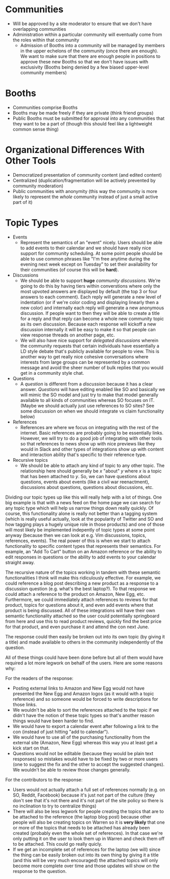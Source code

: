 Communities
===========
- Will be approved by a site moderator to ensure that we don't have overlapping
  communities
- Administration within a particular community will eventually come from the
  roles within that community
  - Admission of Booths into a community will be managed by members in the upper
	echelons of the community (once there are enough). We want to make sure that
	there are enough people in positions to approve these new Booths so that we
	don't have issues with exclusivity (Booths being denied by a few biased
	upper-level community members)

Booths
======
- Communities comprise Booths
- Booths may be made freely if they are private (think friend groups)
- Public Booths must be submitted for approval into any communities that they
  want to be a part of (though this should feel like a lightweight common sense
  thing)

Organizational Differences With Other Tools
===========================================
- Democratized presentation of community content (and edited content)
- Centralized (duplication/fragmentation will be actively prevented by community
  moderation)
- Public communities with anonymity (this way the community is more likely to
  represent the _whole_ community instead of just a small active part of it)

Topic Types
=============
- Events
	- Represent the semantics of an "event" nicely. Users should be able to add
	  events to their calendar and we should have really nice support for
	  community scheduling. At some point people should be able to use common
	  phrases like "I'm free anytime during the evening next week except on
	  Tuesday" to set their availability for their communities (of course this
	  will be __hard__).
- Discussions
	- We should be able to support __huge__ _community discussions_. We're going
	  to do this by having tiers within converstions where only the most upvoted
	  answers are displayed by default (the top 3 or four answers to each
	  comment). Each reply will generate a new level of indentation (or if we're
	  color coding and displaying linearly then a new color) and internally each
	  reply will generate a new anonymous discussion. If people want to then
	  they will be able to create a title for a reply and that reply can become
	  a whole new community topic as its own discussion. Because each response
	  will kickoff a new discussion internally it will be easy to make it so
	  that people can view response threads on another page, etc.
	- We will also have nice support for _delegated discussions_ wherein the
	  community requests that certain individuals have essentially a LD style
	  debate that's publicly available for people to view. This is another way
	  to get really nice cohesive conversations where interests from large
	  groups can be represented by a common message and avoid the sheer number
	  of bulk replies that you would get in a community style chat.
- Questions
	- A _question_ is different from a _discussion_ because it has a clear
	  answer. _Questions_ will have editing enabled like SO and basically we
	  will mimic the SO model and just try to make that model generally
	  available to all kinds of communities whereas SO focuses on IT. (Maybe we
	  should actually just use references to SO sites? See some discussion on
	  when we should integrate vs claim functionality below)
- References
	- References are where we focus on integrating with the rest of the
	  internet. Basic references are probably going to be essentially links.
	  However, we will try to do a good job of integrating with other tools so
	  that references to news show up with nice previews like they would in
	  Slack and other types of integrations show up with content and interaction
	  ability that's specific to their reference type.
- Recursive topics
	- We should be able to attach any kind of topic to any other topic. The
	  relationship here should generally be _x_ "about" _y_ where _x_ is a topic
	  that has been attached to _y_. So, we can have questions about questions,
	  events about events (like a civil war reenactment), discussions about
	  questions, questions about discussions, etc.

Dividing our topic types up like this will really help with a lot of things. One
big example is that with a news feed on the home page we can search for any
topic type which will help us narrow things down really quickly. Of course, this
functionality alone is really not better than a tagging system (which is really
useful actually, look at the popularity of Twitter and SO and how tagging plays
a hugely unique role in those products) and one of those will most likely be
implemented indepently of topic types at some point anyway (because then we can
look at e.g. Vim discussions, topics, references, events). The real power of
this is when we start to attach functionality to specific content types that
represents their semantics. For example, an "Add To Cart" button on an Amazon
reference or the ability to edit responses in questions or the ability to add
events to your calendar straight away.

The recursive nature of the topics working in tandem with these semantic
functionalities I think will make this ridiculously effective. For example, we
could reference a blog post describing a new product as a response to a
discussion question (e.g. what's the best laptop?). To that response we could
attach a reference to the product on Amazon, New Egg, etc. Furthermore, we could
immediately attach references to reviews for that product, topics for questions
about it, and even add events where that product is being discussed. All of
these integrations will have their own semantic functionality attached so the
user could potentially springboard from here and use this to read product
reviews, quickly find the best price for that product, and even purchase it and
attend the con next June.

The response could then easily be broken out into its own topic (by giving it a
title) and made available to others in the community independently of the
question.

All of these things could have been done before but all of them would have
required a lot more legwork on behalf of the users. Here are some reasons why:

For the readers of the response:

- Posting external links to Amazon and New Egg would not have presented the New
  Egg and Amazon logos (as it would with a topic reference) and so someone would
  be forced to write descriptions for those links.
- We wouldn't be able to sort the references attached to the topic if we didn't
  have the notion of these topic types so that's another reason things would
  have been harder to find.
- We would have to export a calendar event after following a link to the con
  (instead of just hitting "add to calendar").
- We would have to use all of the purchasing functionality from the external
  site (Amazon, New Egg) whereas this way you at least get a kick start on that.
- Questions would not be editable (because they would be plain text responses)
  so mistakes would have to be fixed by two or more users (one to suggest the
  fix and the other to accept the suggested changes). We wouldn't be able to
  review those changes generally.

For the contributors to the response:
- Users would not actually attach a full set of references normally (e.g. on SO,
  Reddit, Facebook) because it's just not part of the culture (they don't see
  that it's not there and it's not part of the site policy so there is no
  inclination to try to centralize things)
- There will also be less legwork for people creating the topics that are to be
  attached to the reference (the laptop blog post) because other people will
  also be creating topics on Warren so it is __very likely__ that one or more of
  the topics that needs to be attached has already been created (probably even
  the whole set of references). In that case we're only putting it on the user
  to look them up in Warren and check them off to be attached. This could go
  really quicly.
- If we get an incomplete set of references for the laptop (we will) since the
  thing can be easily broken out into its own thing by giving it a title (and
  this will be very much encouraged) the attached topics will only become more
  complete over time and those updates will show on the response to the
  question.
